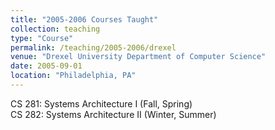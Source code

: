 ```yaml
---
title: "2005-2006 Courses Taught"
collection: teaching
type: "Course"
permalink: /teaching/2005-2006/drexel
venue: "Drexel University Department of Computer Science"
date: 2005-09-01
location: "Philadelphia, PA"
---
```


CS 281: Systems Architecture I (Fall, Spring)  
CS 282: Systems Architecture II (Winter, Summer)  